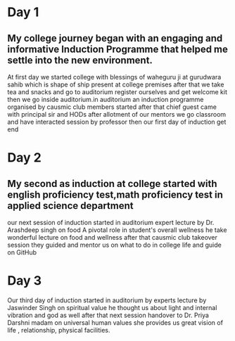 # Day 1
## My college journey began with an engaging and informative Induction Programme that helped me settle into the new environment.
At first day we started college with blessings of waheguru ji at gurudwara sahib which is shape of ship present at college premises after that we take tea and snacks and go to auditorium register ourselves and get welcome kit then we go inside auditorium.in auditorium an induction programme organised by causmic club members started after that chief guest came with principal sir and HODs 
after allotment of our mentors we go classroom and have interacted session by professor then our first day of induction get end

# Day 2 
## My second as induction at college started with english proficiency test,math proficiency test in applied science department 
our next session of induction started in auditorium expert lecture by Dr. Arashdeep singh on food A pivotal role in student's overall wellness he take wonderful lecture on food and wellness 
after that causmic club takeover session they guided and mentor us on what to do in college life and guide on GitHub 


# Day 3
Our third day of induction started in auditorium by experts lecture by Jaswinder Singh on spiritual value he thought us about light and internal vibration and god as well 
after that next session handover to Dr. Priya Darshni madam on universal human values she provides us great vision of life , relationship, physical facilities.

